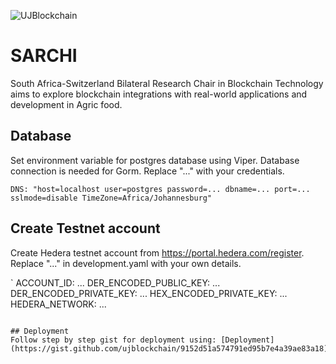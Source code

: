 ![UJBlockchain](https://blockchain.uj.ac.za/static/images/main-logo.png)


# SARCHI
South Africa-Switzerland Bilateral Research Chair in Blockchain Technology aims to explore blockchain integrations with real-world applications and development in Agric food.

## Database
Set environment variable for postgres database using Viper. Database connection is needed for Gorm. Replace "..." with your credentials.

`
DNS: "host=localhost user=postgres password=... dbname=... port=... sslmode=disable TimeZone=Africa/Johannesburg"
`

## Create Testnet account
Create Hedera testnet account from https://portal.hedera.com/register. Replace "..." in development.yaml with your own details. 

`
ACCOUNT_ID: ...
DER_ENCODED_PUBLIC_KEY: ...
DER_ENCODED_PRIVATE_KEY: ...
HEX_ENCODED_PRIVATE_KEY: ...
HEDERA_NETWORK: ...

```

## Deployment
Follow step by step gist for deployment using: [Deployment](https://gist.github.com/ujblockchain/9152d51a574791ed95b7e4a39ae83a18)